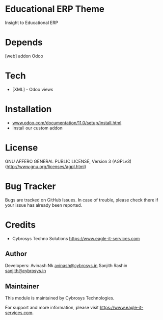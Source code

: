 Educational ERP Theme
=====================

Insight to Educational ERP

Depends
=======
[web] addon Odoo

Tech
====
* [XML] - Odoo views

Installation
============
- www.odoo.com/documentation/11.0/setup/install.html
- Install our custom addon

License
=======
GNU AFFERO GENERAL PUBLIC LICENSE, Version 3 (AGPLv3)
(http://www.gnu.org/licenses/agpl.html)

Bug Tracker
===========
Bugs are tracked on GitHub Issues. In case of trouble, please check there if your issue has already been reported.

Credits
=======
* Cybrosys Techno Solutions <https://www.eagle-it-services.com>

Author
------

Developers: Avinash Nk <avinash@cybrosys.in>
            Sanjith Rashin <sanjith@cybrosys.in>

Maintainer
----------

This module is maintained by Cybrosys Technologies.

For support and more information, please visit https://www.eagle-it-services.com.

